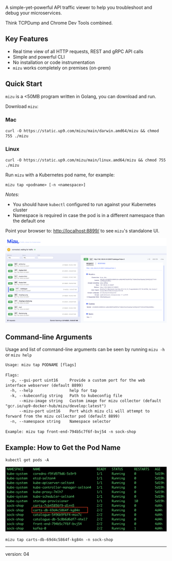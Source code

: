 A simple-yet-powerful API traffic viewer to help you troubleshoot and debug your microservices.

Think TCPDump and Chrome Dev Tools combined.

## Key Features

* Real time view of all HTTP requests, REST and gRPC API calls
* Simple and powerful CLI
* No installation or code instrumentation
* `mizu` works completely on premises (on-prem)

## Quick Start
`mizu` is a <50MB program written in Golang, you can download and run.

Download `mizu`:

### Mac 
```
curl -O https://static.up9.com/mizu/main/darwin.amd64/mizu && chmod 755 ./mizu
```

### Linux 
```
curl -O https://static.up9.com/mizu/main/linux.amd64/mizu && chmod 755 ./mizu
```

Run `mizu` with a Kubernetes pod name, for example:

```
mizu tap <podname> [-n <namespace>]
```

_Notes:_
- You should have `kubectl` configured to run against your Kubernetes cluster
- Namespace is required in case the pod is in a different namespace than the default one

Point your browser to: [http://localhost:8899/](http://localhost:8899/) to see `mizu`'s standalone UI.

![Mizu Local Webapp](img/mizu-snapshot.png)

## Command-line Arguments
Usage and list of command-line arguments can be seen by running `mizu -h` or `mizu help`

```
Usage: mizu tap PODNAME [flags]

Flags:
  -p, --gui-port uint16     Provide a custom port for the web interface webserver (default 8899)
  -h, --help                help for tap
  -k, --kubeconfig string   Path to kubeconfig file
      --mizu-image string   Custom image for mizu collector (default "gcr.io/up9-docker-hub/mizu/develop:latest")
      --mizu-port uint16    Port which mizu cli will attempt to forward from the mizu collector pod (default 8899)
  -n, --namespace string    Namespace selector
  
Example: mizu tap front-end-794b5c7f6f-bvj54 -n sock-shop  
```

## Example: How to Get the Pod Name
```
kubectl get pods -A
```
![kubectl get pods](img/getpods.png)
```
mizu tap carts-db-69d4c5864f-kg84n -n sock-shop
```

---
version: 04
